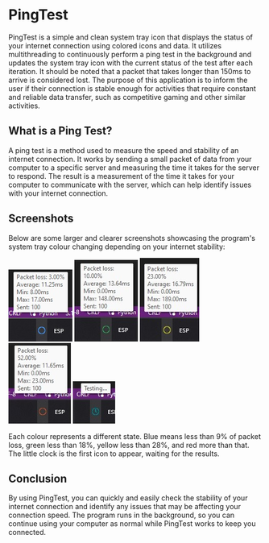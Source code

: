 # PingTest

PingTest is a simple and clean system tray icon that displays the status of your internet connection using colored icons and data. It utilizes multithreading to continuously perform a ping test in the background and updates the system tray icon with the current status of the test after each iteration.
It should be noted that a packet that takes longer than 150ms to arrive is considered lost. The purpose of this application is to inform the user if their connection is stable enough for activities that require constant and reliable data transfer, such as competitive gaming and other similar activities.

## What is a Ping Test?
A ping test is a method used to measure the speed and stability of an internet connection. It works by sending a small packet of data from your computer to a specific server and measuring the time it takes for the server to respond. The result is a measurement of the time it takes for your computer to communicate with the server, which can help identify issues with your internet connection.

## Screenshots
Below are some larger and clearer screenshots showcasing the program's system tray colour changing depending on your internet stability:

<img src="Screenshots/Blue circle.jpg" alt="BlueCricle"> <img src="Screenshots/Green circle.jpg" alt="GreenCircle"> <img src="Screenshots/Yellow circle.jpg" alt="YellowCircle"> <img src="Screenshots/Red circle.jpg" alt="RedCircle"> <img src="Screenshots/Testing.jpg" alt="Testing...">

Each colour represents a different state. Blue means less than 9% of packet loss, green less than 18%, yellow less than 28%, and red more than that. The little clock is the first icon to appear, waiting for the results.

## Conclusion
By using PingTest, you can quickly and easily check the stability of your internet connection and identify any issues that may be affecting your connection speed. The program runs in the background, so you can continue using your computer as normal while PingTest works to keep you connected. 
